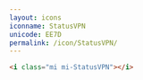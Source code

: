 ```yaml
---
layout: icons
iconname: StatusVPN
unicode: EE7D
permalink: /icon/StatusVPN/
---
```


``` html
<i class="mi mi-StatusVPN"></i>
```
